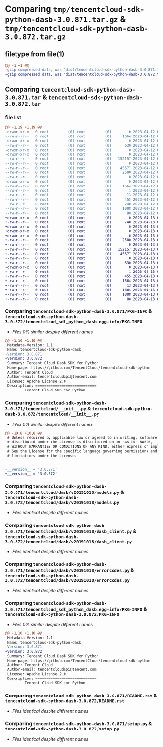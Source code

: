 # Comparing `tmp/tencentcloud-sdk-python-dasb-3.0.871.tar.gz` & `tmp/tencentcloud-sdk-python-dasb-3.0.872.tar.gz`

## filetype from file(1)

```diff
@@ -1 +1 @@
-gzip compressed data, was "dist/tencentcloud-sdk-python-dasb-3.0.871.tar", last modified: Wed Apr 12 00:21:51 2023, max compression
+gzip compressed data, was "dist/tencentcloud-sdk-python-dasb-3.0.872.tar", last modified: Thu Apr 13 00:32:45 2023, max compression
```

## Comparing `tencentcloud-sdk-python-dasb-3.0.871.tar` & `tencentcloud-sdk-python-dasb-3.0.872.tar`

### file list

```diff
@@ -1,19 +1,19 @@
-drwxr-xr-x   0 root         (0) root         (0)        0 2023-04-12 00:21:51.000000 tencentcloud-sdk-python-dasb-3.0.871/
--rw-r--r--   0 root         (0) root         (0)     1664 2023-04-12 00:21:51.000000 tencentcloud-sdk-python-dasb-3.0.871/PKG-INFO
-drwxr-xr-x   0 root         (0) root         (0)        0 2023-04-12 00:21:51.000000 tencentcloud-sdk-python-dasb-3.0.871/tencentcloud/
--rw-r--r--   0 root         (0) root         (0)      630 2023-04-12 00:21:51.000000 tencentcloud-sdk-python-dasb-3.0.871/tencentcloud/__init__.py
-drwxr-xr-x   0 root         (0) root         (0)        0 2023-04-12 00:21:51.000000 tencentcloud-sdk-python-dasb-3.0.871/tencentcloud/dasb/
-drwxr-xr-x   0 root         (0) root         (0)        0 2023-04-12 00:21:51.000000 tencentcloud-sdk-python-dasb-3.0.871/tencentcloud/dasb/v20191018/
--rw-r--r--   0 root         (0) root         (0)   152157 2023-04-12 00:21:51.000000 tencentcloud-sdk-python-dasb-3.0.871/tencentcloud/dasb/v20191018/models.py
--rw-r--r--   0 root         (0) root         (0)        0 2023-04-12 00:21:51.000000 tencentcloud-sdk-python-dasb-3.0.871/tencentcloud/dasb/v20191018/__init__.py
--rw-r--r--   0 root         (0) root         (0)    45577 2023-04-12 00:21:51.000000 tencentcloud-sdk-python-dasb-3.0.871/tencentcloud/dasb/v20191018/dasb_client.py
--rw-r--r--   0 root         (0) root         (0)     2500 2023-04-12 00:21:51.000000 tencentcloud-sdk-python-dasb-3.0.871/tencentcloud/dasb/v20191018/errorcodes.py
--rw-r--r--   0 root         (0) root         (0)        0 2023-04-12 00:21:51.000000 tencentcloud-sdk-python-dasb-3.0.871/tencentcloud/dasb/__init__.py
-drwxr-xr-x   0 root         (0) root         (0)        0 2023-04-12 00:21:51.000000 tencentcloud-sdk-python-dasb-3.0.871/tencentcloud_sdk_python_dasb.egg-info/
--rw-r--r--   0 root         (0) root         (0)     1664 2023-04-12 00:21:51.000000 tencentcloud-sdk-python-dasb-3.0.871/tencentcloud_sdk_python_dasb.egg-info/PKG-INFO
--rw-r--r--   0 root         (0) root         (0)        1 2023-04-12 00:21:51.000000 tencentcloud-sdk-python-dasb-3.0.871/tencentcloud_sdk_python_dasb.egg-info/dependency_links.txt
--rw-r--r--   0 root         (0) root         (0)       13 2023-04-12 00:21:51.000000 tencentcloud-sdk-python-dasb-3.0.871/tencentcloud_sdk_python_dasb.egg-info/top_level.txt
--rw-r--r--   0 root         (0) root         (0)      455 2023-04-12 00:21:51.000000 tencentcloud-sdk-python-dasb-3.0.871/tencentcloud_sdk_python_dasb.egg-info/SOURCES.txt
--rw-r--r--   0 root         (0) root         (0)      740 2023-04-12 00:21:51.000000 tencentcloud-sdk-python-dasb-3.0.871/README.rst
--rw-r--r--   0 root         (0) root         (0)     1008 2023-04-12 00:21:51.000000 tencentcloud-sdk-python-dasb-3.0.871/setup.py
--rw-r--r--   0 root         (0) root         (0)       88 2023-04-12 00:21:51.000000 tencentcloud-sdk-python-dasb-3.0.871/setup.cfg
+drwxr-xr-x   0 root         (0) root         (0)        0 2023-04-13 00:32:45.000000 tencentcloud-sdk-python-dasb-3.0.872/
+-rw-r--r--   0 root         (0) root         (0)      740 2023-04-13 00:32:45.000000 tencentcloud-sdk-python-dasb-3.0.872/README.rst
+drwxr-xr-x   0 root         (0) root         (0)        0 2023-04-13 00:32:45.000000 tencentcloud-sdk-python-dasb-3.0.872/tencentcloud/
+drwxr-xr-x   0 root         (0) root         (0)        0 2023-04-13 00:32:45.000000 tencentcloud-sdk-python-dasb-3.0.872/tencentcloud/dasb/
+drwxr-xr-x   0 root         (0) root         (0)        0 2023-04-13 00:32:45.000000 tencentcloud-sdk-python-dasb-3.0.872/tencentcloud/dasb/v20191018/
+-rw-r--r--   0 root         (0) root         (0)     2500 2023-04-13 00:32:45.000000 tencentcloud-sdk-python-dasb-3.0.872/tencentcloud/dasb/v20191018/errorcodes.py
+-rw-r--r--   0 root         (0) root         (0)        0 2023-04-13 00:32:45.000000 tencentcloud-sdk-python-dasb-3.0.872/tencentcloud/dasb/v20191018/__init__.py
+-rw-r--r--   0 root         (0) root         (0)   152157 2023-04-13 00:32:45.000000 tencentcloud-sdk-python-dasb-3.0.872/tencentcloud/dasb/v20191018/models.py
+-rw-r--r--   0 root         (0) root         (0)    45577 2023-04-13 00:32:45.000000 tencentcloud-sdk-python-dasb-3.0.872/tencentcloud/dasb/v20191018/dasb_client.py
+-rw-r--r--   0 root         (0) root         (0)        0 2023-04-13 00:32:45.000000 tencentcloud-sdk-python-dasb-3.0.872/tencentcloud/dasb/__init__.py
+-rw-r--r--   0 root         (0) root         (0)      630 2023-04-13 00:32:45.000000 tencentcloud-sdk-python-dasb-3.0.872/tencentcloud/__init__.py
+drwxr-xr-x   0 root         (0) root         (0)        0 2023-04-13 00:32:45.000000 tencentcloud-sdk-python-dasb-3.0.872/tencentcloud_sdk_python_dasb.egg-info/
+-rw-r--r--   0 root         (0) root         (0)        1 2023-04-13 00:32:45.000000 tencentcloud-sdk-python-dasb-3.0.872/tencentcloud_sdk_python_dasb.egg-info/dependency_links.txt
+-rw-r--r--   0 root         (0) root         (0)      455 2023-04-13 00:32:45.000000 tencentcloud-sdk-python-dasb-3.0.872/tencentcloud_sdk_python_dasb.egg-info/SOURCES.txt
+-rw-r--r--   0 root         (0) root         (0)     1664 2023-04-13 00:32:45.000000 tencentcloud-sdk-python-dasb-3.0.872/tencentcloud_sdk_python_dasb.egg-info/PKG-INFO
+-rw-r--r--   0 root         (0) root         (0)       13 2023-04-13 00:32:45.000000 tencentcloud-sdk-python-dasb-3.0.872/tencentcloud_sdk_python_dasb.egg-info/top_level.txt
+-rw-r--r--   0 root         (0) root         (0)     1664 2023-04-13 00:32:45.000000 tencentcloud-sdk-python-dasb-3.0.872/PKG-INFO
+-rw-r--r--   0 root         (0) root         (0)     1008 2023-04-13 00:32:45.000000 tencentcloud-sdk-python-dasb-3.0.872/setup.py
+-rw-r--r--   0 root         (0) root         (0)       88 2023-04-13 00:32:45.000000 tencentcloud-sdk-python-dasb-3.0.872/setup.cfg
```

### Comparing `tencentcloud-sdk-python-dasb-3.0.871/PKG-INFO` & `tencentcloud-sdk-python-dasb-3.0.872/tencentcloud_sdk_python_dasb.egg-info/PKG-INFO`

 * *Files 0% similar despite different names*

```diff
@@ -1,10 +1,10 @@
 Metadata-Version: 1.1
 Name: tencentcloud-sdk-python-dasb
-Version: 3.0.871
+Version: 3.0.872
 Summary: Tencent Cloud Dasb SDK for Python
 Home-page: https://github.com/TencentCloud/tencentcloud-sdk-python
 Author: Tencent Cloud
 Author-email: tencentcloudapi@tencent.com
 License: Apache License 2.0
 Description: ============================
         Tencent Cloud SDK for Python
```

### Comparing `tencentcloud-sdk-python-dasb-3.0.871/tencentcloud/__init__.py` & `tencentcloud-sdk-python-dasb-3.0.872/tencentcloud/__init__.py`

 * *Files 0% similar despite different names*

```diff
@@ -10,8 +10,8 @@
 # Unless required by applicable law or agreed to in writing, software
 # distributed under the License is distributed on an "AS IS" BASIS,
 # WITHOUT WARRANTIES OR CONDITIONS OF ANY KIND, either express or implied.
 # See the License for the specific language governing permissions and
 # limitations under the License.
 
 
-__version__ = '3.0.871'
+__version__ = '3.0.872'
```

### Comparing `tencentcloud-sdk-python-dasb-3.0.871/tencentcloud/dasb/v20191018/models.py` & `tencentcloud-sdk-python-dasb-3.0.872/tencentcloud/dasb/v20191018/models.py`

 * *Files identical despite different names*

### Comparing `tencentcloud-sdk-python-dasb-3.0.871/tencentcloud/dasb/v20191018/dasb_client.py` & `tencentcloud-sdk-python-dasb-3.0.872/tencentcloud/dasb/v20191018/dasb_client.py`

 * *Files identical despite different names*

### Comparing `tencentcloud-sdk-python-dasb-3.0.871/tencentcloud/dasb/v20191018/errorcodes.py` & `tencentcloud-sdk-python-dasb-3.0.872/tencentcloud/dasb/v20191018/errorcodes.py`

 * *Files identical despite different names*

### Comparing `tencentcloud-sdk-python-dasb-3.0.871/tencentcloud_sdk_python_dasb.egg-info/PKG-INFO` & `tencentcloud-sdk-python-dasb-3.0.872/PKG-INFO`

 * *Files 0% similar despite different names*

```diff
@@ -1,10 +1,10 @@
 Metadata-Version: 1.1
 Name: tencentcloud-sdk-python-dasb
-Version: 3.0.871
+Version: 3.0.872
 Summary: Tencent Cloud Dasb SDK for Python
 Home-page: https://github.com/TencentCloud/tencentcloud-sdk-python
 Author: Tencent Cloud
 Author-email: tencentcloudapi@tencent.com
 License: Apache License 2.0
 Description: ============================
         Tencent Cloud SDK for Python
```

### Comparing `tencentcloud-sdk-python-dasb-3.0.871/README.rst` & `tencentcloud-sdk-python-dasb-3.0.872/README.rst`

 * *Files identical despite different names*

### Comparing `tencentcloud-sdk-python-dasb-3.0.871/setup.py` & `tencentcloud-sdk-python-dasb-3.0.872/setup.py`

 * *Files identical despite different names*

